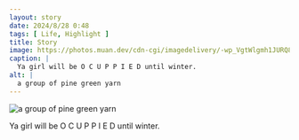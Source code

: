 ```yaml
---
layout: story
date: 2024/8/28 0:48
tags: [ Life, Highlight ]
title: Story
image: https://photos.muan.dev/cdn-cgi/imagedelivery/-wp_VgtWlgmh1JURQ8t1mg/64cd4fdb-f5e6-4c43-4337-85be3a482a00/public
caption: |
  Ya girl will be O C U P P I E D until winter.
alt: |
  a group of pine green yarn
---
```


![a group of pine green yarn](https://photos.muan.dev/cdn-cgi/imagedelivery/-wp_VgtWlgmh1JURQ8t1mg/64cd4fdb-f5e6-4c43-4337-85be3a482a00/public)

Ya girl will be O C U P P I E D until winter.
